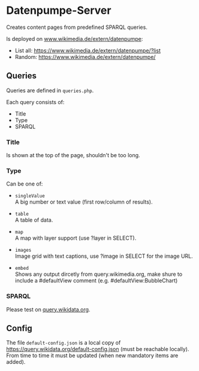 # Datenpumpe-Server

Creates content pages from predefined SPARQL queries.

Is deployed on www.wikimedia.de/extern/datenpumpe:
- List all: https://www.wikimedia.de/extern/datenpumpe/?list
- Random: https://www.wikimedia.de/extern/datenpumpe/


## Queries

Queries are defined in `queries.php`.

Each query consists of:
- Title
- Type
- SPARQL


### Title
Is shown at the top of the page, shouldn't be too long.


### Type

Can be one of:

- `singleValue`  
A big number or text value (first row/column of results).

- `table`  
  A table of data.

- `map`  
  A map with layer support (use ?layer in SELECT).

- `images`  
  Image grid with text captions, use ?image in SELECT for the image URL.

- `embed`  
  Shows any output dircetly from query.wikimedia.org, make shure to include
  a #defaultView comment (e.g. #defaultView:BubbleChart)


### SPARQL
Please test on [query.wikidata.org](https://query.wikidata.org).


## Config
The file `default-config.json` is a local copy of https://query.wikidata.org/default-config.json
(must be reachable locally). From time to time it must be updated (when new mandatory items are added).
